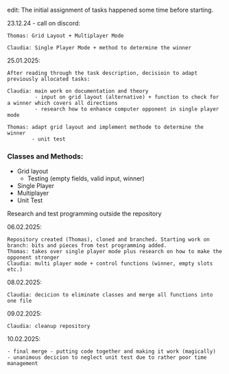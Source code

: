 edit: The initial assignment of tasks happened some time before starting.

23.12.24 - call on discord: 

    Thomas: Grid Layout + Multiplayer Mode

    Claudia: Single Player Mode + method to determine the winner

25.01.2025:
    
    After reading through the task description, decisioin to adapt previously allocated tasks:
    
    Claudia: main work on documentation and theory
             - input on grid layout (alternative) + function to check for a winner which covers all directions 
             - research how to enhance computer opponent in single player mode

    Thomas: adapt grid layout and implement methode to determine the winner
            - unit test

### Classes and Methods:
- Grid layout
  - Testing (empty fields, valid input, winner)
- Single Player
- Multiplayer
- Unit Test

Research and test programming outside the repository

06.02.2025: 
    
    Repository created (Thomas), cloned and branched. Starting work on branch: bits and pieces from test programming added.
    Thomas: takes over single player mode plus research on how to make the opponent stronger
    Claudia: multi player mode + control functions (winner, empty slots etc.)

08.02.2025:
    
    Claudia: decicion to eliminate classes and merge all functions into one file

09.02.2025:

    Claudia: cleanup repository

10.02.2025:

    - final merge - putting code together and making it work (magically)
    - unanimous decicion to neglect unit test due to rather poor time management






